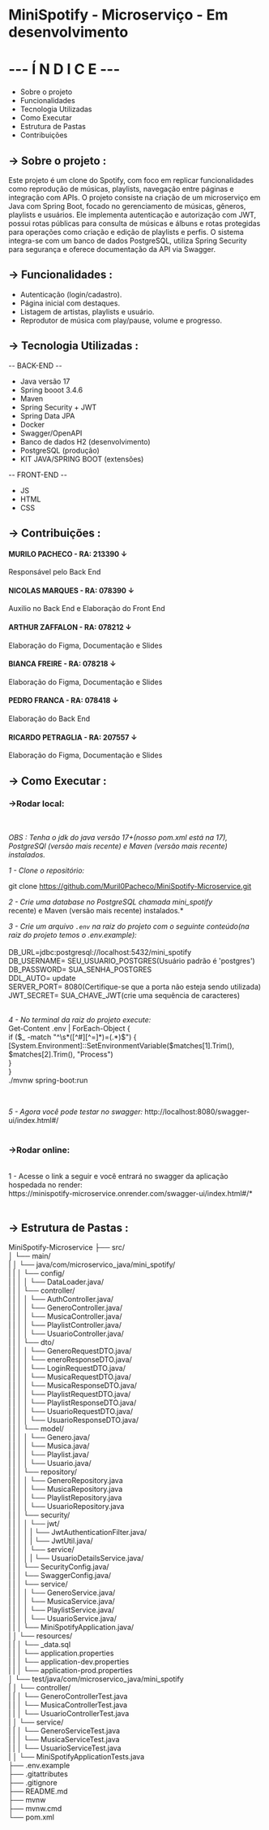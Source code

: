 # MiniSpotify - Microserviço - Em desenvolvimento

<h1>--- Í N D I C E ---</h1>

* Sobre o projeto
* Funcionalidades
* Tecnologia Utilizadas
* Como Executar
* Estrutura de Pastas
* Contribuições
  

<h2>→ Sobre o projeto :</h2>
Este projeto é um clone do Spotify, com foco em replicar funcionalidades como reprodução de músicas, playlists, navegação entre páginas e integração com APIs. O projeto consiste na criação de um microserviço em Java com Spring Boot, focado no gerenciamento de músicas, gêneros, playlists e usuários. Ele implementa autenticação e autorização com JWT, possui rotas públicas para consulta de músicas e álbuns e rotas protegidas para operações como criação e edição de playlists e perfis. O sistema integra-se com um banco de dados PostgreSQL, utiliza Spring Security para segurança e oferece documentação da API via Swagger.


<h2>→ Funcionalidades :</h2>

  * Autenticação (login/cadastro).
  * Página inicial com destaques.
  * Listagem de artistas, playlists e usuário.
  * Reprodutor de música com play/pause, volume e progresso.
    

<h2>→ Tecnologia Utilizadas :</h2>

  -- BACK-END -- 
  * Java versão 17
  * Spring booot 3.4.6
  * Maven
  * Spring Security + JWT
  * Spring Data JPA
  * Docker
  * Swagger/OpenAPI
  * Banco de dados H2 (desenvolvimento)
  * PostgreSQL (produção)
  * KIT JAVA/SPRING BOOT (extensões)

  -- FRONT-END --
  * JS
  * HTML 
  * CSS


<h2>→ Contribuições :</h2>
<h4>MURILO PACHECO - RA: 213390 ↓</h4>
Responsável pelo Back End<br>

<h4>NICOLAS MARQUES - RA: 078390 ↓</h4>
Auxilio no Back End e Elaboração do Front End<br>
  
<h4>ARTHUR ZAFFALON - RA: 078212 ↓</h4>
Elaboração do Figma, Documentação e Slides<br>

<h4>BIANCA FREIRE - RA: 078218 ↓</h4>
Elaboração do Figma, Documentação e Slides<br>

<h4>PEDRO FRANCA - RA: 078418 ↓</h4>
Elaboração do Back End<br>

<h4>RICARDO PETRAGLIA - RA: 207557 ↓</h4>
Elaboração do Figma, Documentação e Slides<br>

<h2>→ Como Executar :</h2>

<h3>→Rodar local:</h3><br>

*OBS : Tenha o jdk do java versão 17+(nosso pom.xml está na 17), PostgreSQl (versão mais
recente) e Maven (versão mais recente) instalados.*<br>

*1 - Clone o repositório:*

git clone
https://github.com/Muril0Pacheco/MiniSpotify-Microservice.git<br>

*2 - Crie uma database no PostgreSQL chamada mini_spotify<br>*
recente) e Maven (versão mais recente) instalados.* <br>

*3 - Crie um arquivo `.env` na raiz do projeto com o seguinte conteúdo(na raiz do projeto
temos o .env.example):*<br><br>
DB_URL=jdbc:postgresql://localhost:5432/mini_spotify<br>
DB_USERNAME= SEU_USUARIO_POSTGRES(Usuário padrão é 'postgres')<br>
DB_PASSWORD= SUA_SENHA_POSTGRES<br>
DDL_AUTO= update<br>
SERVER_PORT= 8080(Certifique-se que a porta não esteja sendo utilizada)<br>
JWT_SECRET= SUA_CHAVE_JWT(crie uma sequência de caracteres)<br>
<br>

*4 - No terminal da raiz do projeto execute:*<br>
Get-Content .env | ForEach-Object {<br>
 if ($_ -match "^\s*([^#][^=]*)=(.*)$") {<br>
 [System.Environment]::SetEnvironmentVariable($matches[1].Trim(),
$matches[2].Trim(), "Process")<br>
 }<br>
}<br>
./mvnw spring-boot:run<br>


<br>

*5 - Agora você pode testar no swagger:*
http://localhost:8080/swagger-ui/index.html#/
<br><br>


<h3>→Rodar online:</h2><br>
1 - Acesse o link a seguir e você entrará no swagger da aplicação hospedada no
render:<br>https://minispotify-microservice.onrender.com/swagger-ui/index.html#/*
<br><br>


<h2>→ Estrutura de Pastas :</h2>
MiniSpotify-Microservice
├── src/<br>
│ └── main/<br>
| │ └── java/com/microservico_java/mini_spotify/<br>
| | │ └── config/<br>
| | │ │ └── DataLoader.java/<br>
| | │ └── controller/<br>
| | │ │ └── AuthController.java/<br>
| | │ │ └── GeneroController.java/<br>
| | │ │ └── MusicaController.java/<br>
| | │ │ └── PlaylistController.java/<br>
| | │ │ └── UsuarioController.java/<br>
| | │ └── dto/<br>
| | │ │ └── GeneroRequestDTO.java/<br>
| | │ │ └── eneroResponseDTO.java/<br>
| | │ │ └── LoginRequestDTO.java/<br>
| | │ │ └── MusicaRequestDTO.java/<br>
| | │ │ └── MusicaResponseDTO.java/<br>
| | │ │ └── PlaylistRequestDTO.java/<br>
| | │ │ └── PlaylistResponseDTO.java/<br>
| | │ │ └── UsuarioRequestDTO.java/<br>
| | │ │ └── UsuarioResponseDTO.java/<br>
| | │ └── model/<br>
| | │ │ └── Genero.java/<br>
| | │ │ └── Musica.java/<br>
| | │ │ └── Playlist.java/<br>
| | │ │ └── Usuario.java/<br>
| | │ └── repository/<br>
| | │ │ └── GeneroRepository.java<br>
| | │ │ └── MusicaRepository.java<br>
| | │ │ └── PlaylistRepository.java<br>
| | │ │ └── UsuarioRepository.java<br>
| | │ └── security/<br>
| | │ │ └── jwt/<br>
| | │ │ | └── JwtAuthenticationFilter.java/<br>
| | │ │ | └── JwtUtil.java/<br>
| | │ │ └── service/<br>
| | │ │ | └── UsuarioDetailsService.java/<br>
| | │ └── SecurityConfig.java/<br>
| | │ └── SwaggerConfig.java/<br>
| | │ └── service/<br>
| | │ │ └── GeneroService.java/<br>
| | │ │ └── MusicaService.java/<br>
| | │ │ └── PlaylistService.java/<br>
| | │ │ └── UsuarioService.java/<br>
| | │ └── MiniSpotifyApplication.java/<br>
| │ └── resources/<br>
| | │ └── _data.sql<br>
| | │ └── application.properties<br>
| | │ └── application-dev.properties<br>
| | │ └── application-prod.properties<br>
│ └── test/java/com/microservico_java/mini_spotify<br>
| │ └── controller/<br>
| | │ └── GeneroControllerTest.java<br>
| | │ └── MusicaControllerTest.java<br>
| | │ └── UsuarioControllerTest.java<br>
| │ └── service/<br>
| | │ └── GeneroServiceTest.java<br>
| | │ └── MusicaServiceTest.java<br>
| | │ └── UsuarioServiceTest.java<br>
| │ └── MiniSpotifyApplicationTests.java<br>
├── .env.example<br>
├── .gitattributes<br>
├── .gitignore<br>
├── README.md<br>
├── mvnw<br>
├── mvnw.cmd<br>
└── pom.xml<br>

